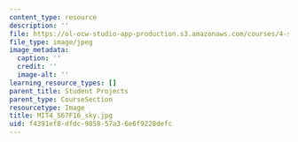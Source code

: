 ```yaml
---
content_type: resource
description: ''
file: https://ol-ocw-studio-app-production.s3.amazonaws.com/courses/4-s67-landscape-experience-seminar-in-land-art-fall-2016/f4391ef8dfdc985857a36e6f9228defc_MIT4_S67F16_sky.jpg
file_type: image/jpeg
image_metadata:
  caption: ''
  credit: ''
  image-alt: ''
learning_resource_types: []
parent_title: Student Projects
parent_type: CourseSection
resourcetype: Image
title: MIT4_S67F16_sky.jpg
uid: f4391ef8-dfdc-9858-57a3-6e6f9228defc
---
```

